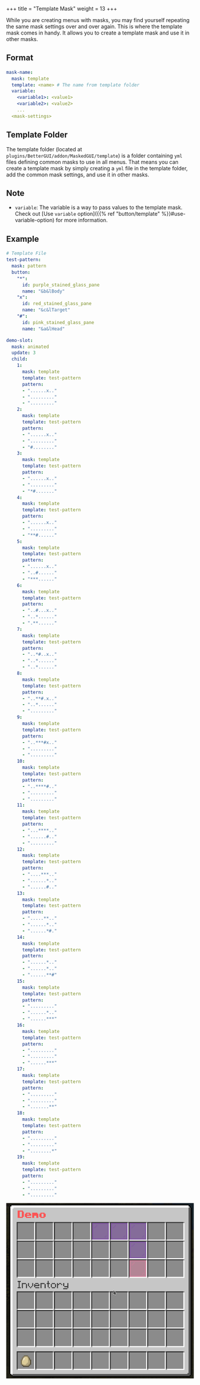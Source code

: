 +++
title = "Template Mask"
weight = 13
+++

While you are creating menus with masks, you may find yourself repeating the same mask settings over and over again. This is where the template mask comes in handy. It allows you to create a template mask and use it in other masks.

## Format

```yaml
mask-name:
  mask: template
  template: <name> # The name from template folder
  variable:
    <variable1>: <value1>
    <variable2>: <value2>
    ...
  <mask-settings>
```

## Template Folder

The template folder (located at `plugins/BetterGUI/addon/MaskedGUI/template`) is a folder containing `yml` files defining common masks to use in all menus. That means you can create a template mask by simply creating a `yml` file in the template folder, add the common mask settings, and use it in other masks.

## Note

* `variable`: The variable is a way to pass values to the template mask. Check out [Use `variable` option]({{% ref "button/template" %}}#use-variable-option) for more information.

## Example

```yaml
# Template File
test-pattern:
  mask: pattern
  button:
    "*":
      id: purple_stained_glass_pane
      name: "&b&lBody"
    "x":
      id: red_stained_glass_pane
      name: "&c&lTarget"
    "#":
      id: pink_stained_glass_pane
      name: "&a&lHead"
```

```yaml
demo-slot:
  mask: animated
  update: 3
  child:
    1:
      mask: template
      template: test-pattern
      pattern:
      - "......x.."
      - "........."
      - "........."
    2:
      mask: template
      template: test-pattern
      pattern:
      - "......x.."
      - "........."
      - "#........"
    3:
      mask: template
      template: test-pattern
      pattern:
      - "......x.."
      - "........."
      - "*#......."
    4:
      mask: template
      template: test-pattern
      pattern:
      - "......x.."
      - "........."
      - "**#......"
    5:
      mask: template
      template: test-pattern
      pattern:
      - "......x.."
      - "..#......"
      - "***......"
    6:
      mask: template
      template: test-pattern
      pattern:
      - "..#...x.."
      - "..*......"
      - ".**......"
    7:
      mask: template
      template: test-pattern
      pattern:
      - "..*#..x.."
      - "..*......"
      - "..*......"
    8:
      mask: template
      template: test-pattern
      pattern:
      - "..**#.x.."
      - "..*......"
      - "........."
    9:
      mask: template
      template: test-pattern
      pattern:
      - "..***#x.."
      - "........."
      - "........."
    10:
      mask: template
      template: test-pattern
      pattern:
      - "..****#.."
      - "........."
      - "........."
    11:
      mask: template
      template: test-pattern
      pattern:
      - "...****.."
      - "......#.."
      - "........."
    12:
      mask: template
      template: test-pattern
      pattern:
      - "....***.."
      - "......*.."
      - "......#.."
    13:
      mask: template
      template: test-pattern
      pattern:
      - ".....**.."
      - "......*.."
      - "......*#."
    14:
      mask: template
      template: test-pattern
      pattern:
      - "......*.."
      - "......*.."
      - "......**#"
    15:
      mask: template
      template: test-pattern
      pattern:
      - "........."
      - "......*.."
      - "......***"
    16:
      mask: template
      template: test-pattern
      pattern:
      - "........."
      - "........."
      - "......***"
    17:
      mask: template
      template: test-pattern
      pattern:
      - "........."
      - "........."
      - ".......**"
    18:
      mask: template
      template: test-pattern
      pattern:
      - "........."
      - "........."
      - "........*"
    19:
      mask: template
      template: test-pattern
      pattern:
      - "........."
      - "........."
      - "........."
```

![Template 1](template-1.gif)
